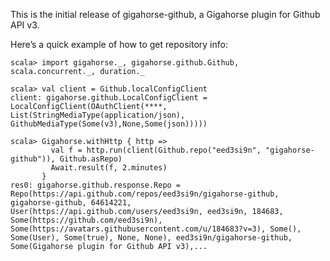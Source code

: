 This is the initial release of gigahorse-github, a Gigahorse plugin for Github API v3.

Here’s a quick example of how to get repository info:

    scala> import gigahorse._, gigahorse.github.Github, scala.concurrent._, duration._

    scala> val client = Github.localConfigClient
    client: gigahorse.github.LocalConfigClient = LocalConfigClient(OAuthClient(****, List(StringMediaType(application/json), GithubMediaType(Some(v3),None,Some(json)))))

    scala> Gigahorse.withHttp { http =>
             val f = http.run(client(Github.repo("eed3si9n", "gigahorse-github")), Github.asRepo)
             Await.result(f, 2.minutes)
           }
    res0: gigahorse.github.response.Repo = Repo(https://api.github.com/repos/eed3si9n/gigahorse-github, gigahorse-github, 64614221, User(https://api.github.com/users/eed3si9n, eed3si9n, 184683, Some(https://github.com/eed3si9n), Some(https://avatars.githubusercontent.com/u/184683?v=3), Some(), Some(User), Some(true), None, None), eed3si9n/gigahorse-github, Some(Gigahorse plugin for Github API v3),...
